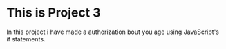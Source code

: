 # This is Project 3

In this project i have made a authorization bout you age using JavaScript's if statements.